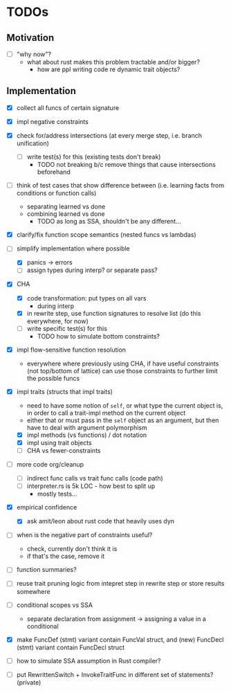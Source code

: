 # TODOs

## Motivation

- [ ] "why now"?
    - what about rust makes this problem tractable and/or bigger?
        - how are ppl writing code re dynamic trait objects?

## Implementation

- [x] collect all funcs of certain signature

- [x] impl negative constraints

- [x] check for/address intersections (at every merge step, i.e. branch unification)
    - [ ] write test(s) for this (existing tests don't break)
        - TODO not breaking b/c remove things that cause intersections beforehand

- [ ] think of test cases that show difference between (i.e. learning facts from
  conditions or function calls)
    - separating learned vs done
    - combining learned vs done
        - TODO as long as SSA, shouldn't be any different...

- [x] clarify/fix function scope semantics (nested funcs vs lambdas)

- [ ] simplify implementation where possible
    - [x] panics -> errors
    - [ ] assign types during interp? or separate pass?

- [x] CHA
    - [x] code transformation: put types on all vars
        - during interp
    - [x] in rewrite step, use function signatures to resolve list (do this
      everywhere, for now)
    - [ ] write specific test(s) for this
        - TODO how to simulate bottom constraints?

- [x] impl flow-sensitive function resolution
    - everywhere where previously using CHA, if have useful constraints (not
      top/bottom of lattice) can use those constraints to further limit the
      possible funcs

- [x] impl traits (structs that impl traits)
    - need to have some notion of `self`, or what type the current object is, in
      order to call a trait-impl method on the current object
    - either that or must pass in the `self` object as an argument, but then
      have to deal with argument polymorphism
    - [x] impl methods (vs functions) / dot notation
    - [x] impl using trait objects
    - [ ] CHA vs fewer-constraints

- [ ] more code org/cleanup
    - [ ] indirect func calls vs trait func calls (code path)
    - [ ] interpreter.rs is 5k LOC - how best to split up
        - mostly tests...

- [x] empirical confidence
    - [x] ask amit/leon about rust code that heavily uses dyn

- [ ] when is the negative part of constraints useful?
    - check, currently don't think it is
    - if that's the case, remove it

- [ ] function summaries?

- [ ] reuse trait pruning logic from intepret step in rewrite step or store
  results somewhere

- [ ] conditional scopes vs SSA
    - separate declaration from assignment -> assigning a value in a conditional 

- [x] make FuncDef (stmt) variant contain FuncVal struct, and (new) FuncDecl (stmt) variant contain FuncDecl
  struct

- [ ] how to simulate SSA assumption in Rust compiler?

- [ ] put RewrittenSwitch + InvokeTraitFunc in different set of statements?
  (private)

